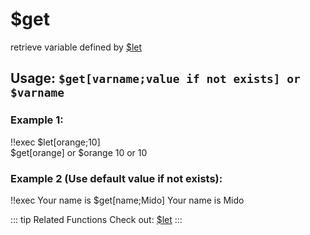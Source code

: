 # $get
retrieve variable defined by [$let](./let.md)

## Usage: `$get[varname;value if not exists] or $varname`

### Example 1:
<discord-messages>
	<discord-message :bot="false" role-color="#ffcc9a" author="Member">
		!!exec $let[orange;10] <br/> $get[orange] or $orange
	</discord-message>
	<discord-message :bot="true" role-color="#0099ff" author="Custom Command" avatar="https://media.discordapp.net/avatars/725721249652670555/781224f90c3b841ba5b40678e032f74a.webp">
		10 or 10
	</discord-message>
</discord-messages>

### Example 2 (Use default value if not exists):
<discord-messages>
	<discord-message :bot="false" role-color="#ffcc9a" author="Member">
		!!exec Your name is $get[name;Mido]
	</discord-message>
	<discord-message :bot="true" role-color="#0099ff" author="Custom Command" avatar="https://media.discordapp.net/avatars/725721249652670555/781224f90c3b841ba5b40678e032f74a.webp">
		Your name is Mido
	</discord-message>
</discord-messages>

::: tip Related Functions
Check out: [$let](../Variables/let.md)
:::
